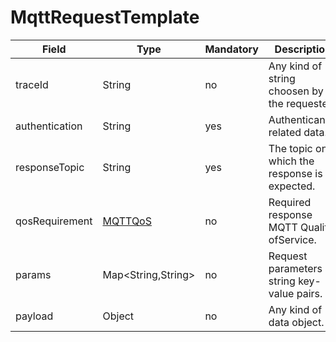 # MqttRequestTemplate

Field | Type | Mandatory | Description
--- | --- | --- | --- 
traceId | String | no | Any kind of string choosen by the requester.
authentication | String | yes | Authenticanon related data.
responseTopic | String | yes | The topic on which the response is expected.
qosRequirement | [MQTTQoS](../primitives.md#mqttqos) | no | Required response MQTT Quality ofService.
params | Map<String,String> | no | Request parameters as string key-value pairs.
payload | Object | no | Any kind of data object.